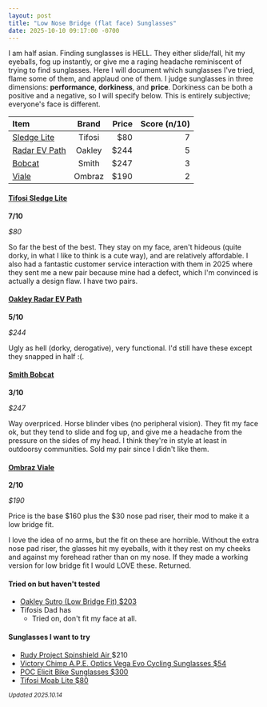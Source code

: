 ```yaml
---
layout: post
title: "Low Nose Bridge (flat face) Sunglasses"
date: 2025-10-10 09:17:00 -0700
---
```


I am half asian. Finding sunglasses is HELL. They either slide/fall, hit my eyeballs, fog up instantly, or give me a raging headache reminiscent of trying to find sunglasses. Here I will document which sunglasses I've tried, flame some of them, and applaud one of them. I judge sunglasses in three dimensions: **performance**, **dorkiness**, and **price**. Dorkiness can be both a positive and a negative, so I will specify below. This is entirely subjective; everyone's face is different.

| Item                                          | Brand  | Price | Score (n/10) | 
|:----------------------------------------------|:------:|------:|-------------:| 
| [Sledge Lite](#tifosi-sledge-lite)            | Tifosi |   $80 |            7 |
| [Radar EV Path](#oakley-radar-ev-path)        | Oakley |  $244 |            5 |
| [Bobcat](#smith-bobcat)                       | Smith  |  $247 |            3 |
| [Viale](#ombraz-viale)                        | Ombraz |  $190 |            2 |


#### [Tifosi Sledge Lite](https://tifosioptics.com/products/sledge-lite-sport-sunglasses?_pos=16&_fid=7d26c212d&_ss=c&variant=41027282600075) 
**7/10**

_\$80_

So far the best of the best. They stay on my face, aren't hideous (quite dorky, in what I like to think is a cute way), and are relatively affordable. I also had a fantastic customer service interaction with them in 2025 where they sent me a new pair because mine had a defect, which I'm convinced is actually a design flaw. I have two pairs. 


#### [Oakley Radar EV Path](https://www.oakley.com/en-us/product/W0OO9208?variant=888392280022)
**5/10**

_\$244_

Ugly as hell (dorky, derogative), very functional. I'd still have these except they snapped in half :(. 


#### [Smith Bobcat](https://www.smithoptics.com/en_US/p/sunglass/bobcat-performance-sunglass/BOBCAT-SUNGLASSES.html) 
**3/10**

_\$247_

Way overpriced. Horse blinder vibes (no peripheral vision). They fit my face ok, but they tend to slide and fog up, and give me a headache from the pressure on the sides of my head. I think they're in style at least in outdoorsy communities. Sold my pair since I didn't like them. 


#### [Ombraz Viale](https://ombraz.com/products/viale-ombraz-armless-sunglasses?variant=42925733708027)
**2/10**

_\$190_

Price is the base \$160 plus the \$30 nose pad riser, their mod to make it a low bridge fit. 

I love the idea of no arms, but the fit on these are horrible. Without the extra nose pad riser, the glasses hit my eyeballs, with it they rest on my cheeks and against my forehead rather than on my nose. If they made a working version for low bridge fit I would LOVE these. Returned.


#### Tried on but haven't tested
* [Oakley Sutro (Low Bridge Fit) $203](https://www.oakley.com/en-us/product/W0OO9406A)
* Tifosis Dad has
  * Tried on, don't fit my face at all.


#### Sunglasses I want to try
* [Rudy Project Spinshield Air
](https://www.rudyprojectna.com/collections/all-rudy-project-sunglasses/products/spinshield-air?variant=42271361630408) $210
* [Victory Chimp A.P.E. Optics Vega Evo Cycling Sunglasses $54](https://www.victorychimp.cc/en-us/products/a-p-e-optics-vega-evo-cycling-sunglasses-matte-pistachio-green-w-yellow-green-lens-copy)
* [POC Elicit Bike Sunglasses
 $300](https://poc.com/en-us/product/elicit-uranium-black-clarity-trail-partly-sunny-silver-cat-2)
* [Tifosi Moab Lite $80](https://tifosioptics.com/products/moab-lite?variant=43241968763019)

<small>_Updated 2025.10.14_</small>